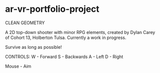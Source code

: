 # ar-vr-portfolio-project
CLEAN GEOMETRY

A 2D top-down shooter with minor RPG elements, created by Dylan Carey of Cohort 13, Holberton Tulsa. Currently a work in progress.

Survive as long as possible!

CONTROLS:
W - Forward
S - Backwards
A - Left
D - Right

Mouse - Aim